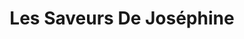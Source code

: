---
title: "Les Saveurs De Joséphine"
url: /saint-valery-en-caux/les-saveurs-de-josephine/
shop: Andenken
---